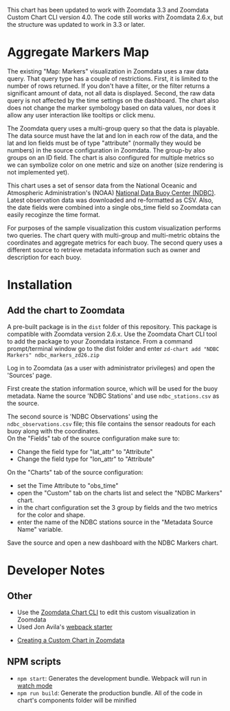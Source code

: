This chart has been updated to work with Zoomdata 3.3 and Zoomdata Custom Chart CLI version 4.0.  The code still works with Zoomdata 2.6.x, but the structure was updated to work in 3.3 or later.

# Aggregate Markers Map
The existing "Map: Markers" visualization in Zoomdata uses a raw data query. That query type has a couple of restrictions.  First, it is limited to the number of rows returned.  If you don't have a filter, or the filter returns a significant amount of data, not all data is displayed.  Second, the raw data query is not affected by the time settings on the dashboard.  The chart also does not change the marker symbology based on data values, nor does it allow any user interaction like tooltips or click menu.

 The Zoomdata query uses a multi-group query so that the data is playable.  The data source must have the lat and lon in each row of the data, and the lat and lon fields must be of type "attribute" (normally they would be numbers) in the source configuration in Zoomdata.  The group-by also groups on an ID field.  The chart is also configured for multiple metrics so we can symbolize color on one metric and size on another (size rendering is not implemented yet).

 This chart uses a set of sensor data from the National Oceanic and Atmospheric Administration's (NOAA) [National Data Buoy Center (NDBC)](http://www.ndbc.noaa.gov/).  Latest observation data was downloaded and re-formatted as CSV. Also, the date fields were combined into a single obs_time field so Zoomdata can easily recoginze the time format.

 For purposes of the sample visualization this custom visualization performs two queries.  The chart query with multi-group and multi-metric obtains the coordinates and aggregate metrics for each buoy.  The second query uses a different source to retrieve metadata information such as owner and description for each buoy.  

# Installation

## Add the chart to Zoomdata
A pre-built package is in the `dist` folder of this repository.  This package is compatible with Zoomdata version 2.6.x.  Use the Zoomdata Chart CLI tool to add the package to your Zoomdata instance.  From a command prompt/terminal window go to the dist folder and enter
`zd-chart add "NDBC Markers" ndbc_markers_zd26.zip`

Log in to Zoomdata (as a user with administrator privileges) and open the 'Sources' page.

First create the station information source, which will be used for the buoy metadata.  Name the source 'NDBC Stations' and use `ndbc_stations.csv` as the source.

The second source is 'NDBC Observations' using the `ndbc_observations.csv` file; this file contains the sensor readouts for each buoy along with the coordinates.  
On the "Fields" tab of the source configuration make sure to:
* Change the field type for "lat_attr" to "Attribute"
* Change the field type for "lon_attr" to "Attribute"

On the "Charts" tab of the source configuration:
* set the Time Attribute to "obs_time"
* open the "Custom" tab on the charts list and select the "NDBC Markers" chart.  
* in the chart configuration set the 3 group by fields and the two metrics for the color and shape.  
* enter the name of the NDBC stations source in the "Metadata Source Name" variable.

Save the source and open a new dashboard with the NDBC Markers chart.

 # Developer Notes

## Other
* Use the [Zoomdata Chart CLI](https://github.com/jonavila/zoomdata-chart-cli) to edit this custom visualization in Zoomdata
* Used Jon Avila's [webpack starter](https://github.com/jonavila/zoomdata-chart-webpack-starter)
- [Creating a Custom Chart in Zoomdata](https://www.zoomdata.com/docs/2.6/creating-a-custom-chart-template.html)


## NPM scripts
 - `npm start`: Generates the development bundle. Webpack will run in [watch mode](https://webpack.js.org/configuration/watch/)
 - `npm run build`: Generate the production bundle. All of the code in chart's components folder will be minified




